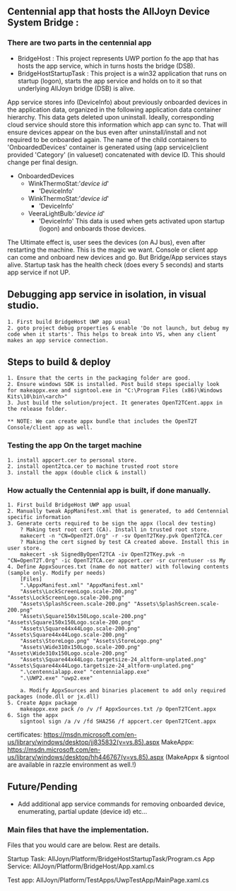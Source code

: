 
## Centennial app that hosts the AllJoyn Device System Bridge :
###  There are two parts in the centennial app
* BridgeHost : This project represents UWP portion fo the app that has hosts the app service, which in turns hosts the bridge (DSB).
* BridgeHostStartupTask : This project is a win32 application that runs on startup (logon), starts the app service and holds on to it so that underlying AllJoyn bridge (DSB) is alive. 

App service stores info (DeviceInfo) about previously onboarded devices in the application data, organized in the following application data container hierarchy. 
This data gets deleted upon uninstall. Ideally, corresponding cloud service should store this information which app can sync to.
That will ensure devices appear on the bus even after uninstall/install and not required to be onboarded again.
The name of the child containers to 'OnboardedDevices' container is generated using (app service)client provided 'Category' (in valueset) concatenated with device ID.
This should change per final design.

* OnboardedDevices
	* WinkThermoStat:'*device id*'
		* 'DeviceInfo'
	* WinkThermoStat:'*device id*'
		* 'DeviceInfo'
	* VeeraLightBulb:'*device id*'
		* 'DeviceInfo'
This data is used when gets activated upon startup (logon) and onboards those devices.

The Ultimate effect is, user sees the devices (on AJ bus), even after restarting the machine. This is the magic we want.
Console or client app can come and onboard new devices and go. But Bridge/App services stays alive.
Startup task has the health check (does every 5 seconds) and starts app service if not UP.

## Debugging app service in isolation, in visual studio.
	1. First build BridgeHost UWP app usual
	2. goto project debug properties & enable 'Do not launch, but debug my code when it starts'. This helps to break into VS, when any client makes an app service connection.

## Steps to build & deploy
	1. Ensure that the certs in the packaging folder are good.
	2. Ensure windows SDK is installed. Post build steps specially look for makeappx.exe and signtool.exe in "C:\Program Files (x86)\Windows Kits\10\bin\<arch>"
	3. Just build the solution/project. It generates OpenT2TCent.appx in the release folder.

	** NOTE: We can create appx bundle that includes the OpenT2T Console/client app as well. 

### Testing the app On the target machine
	1. install appcert.cer to personal store.
	2. install opent2tca.cer to machine trusted root store
	3. install the appx (double click & install)

### How actually the Centennial app is built, if done manually.
	1. First build BridgeHost UWP app usual
	2. Manually tweak AppManifest.xml that is generated, to add Centennial specific information
	3. Generate certs required to be sign the appx (local dev testing)
		? Making test root cert (CA). Install in trusted root store.
		makecert -n "CN=OpenT2T.Org" -r -sv OpenT2TKey.pvk OpenT2TCA.cer
		? Making the cert signed by test CA created above. Install this in user store.
		makecert -sk SignedByOpenT2TCA -iv OpenT2TKey.pvk -n "CN=OpenT2T.Org" -ic OpenT2TCA.cer appcert.cer -sr currentuser -ss My
	4. Define AppxSources.txt (name do not matter) with following contents (sample only. Modify per needs)
		[Files]
		".\AppxManifest.xml" "AppxManifest.xml"
		"Assets\LockScreenLogo.scale-200.png" "Assets\LockScreenLogo.scale-200.png"
		"Assets\SplashScreen.scale-200.png" "Assets\SplashScreen.scale-200.png"
		"Assets\Square150x150Logo.scale-200.png" "Assets\Square150x150Logo.scale-200.png"
		"Assets\Square44x44Logo.scale-200.png" "Assets\Square44x44Logo.scale-200.png"
		"Assets\StoreLogo.png" "Assets\StoreLogo.png"
		"Assets\Wide310x150Logo.scale-200.png" "Assets\Wide310x150Logo.scale-200.png"
		"Assets\Square44x44Logo.targetsize-24_altform-unplated.png" "Assets\Square44x44Logo.targetsize-24_altform-unplated.png"
		".\centennialapp.exe" "centennialapp.exe"
		".\UWP2.exe" "uwp2.exe"
		
		a. Modify AppxSources and binaries placement to add only required packages (node.dll or jx.dll)
	5. Create Appx package
		makeappx.exe pack /o /v /f AppxSources.txt /p OpenT2TCent.appx
	6. Sign the appx
		signtool sign /a /v /fd SHA256 /f appcert.cer OpenT2TCent.appx


certificates: https://msdn.microsoft.com/en-us/library/windows/desktop/jj835832(v=vs.85).aspx
MakeAppx: https://msdn.microsoft.com/en-us/library/windows/desktop/hh446767(v=vs.85).aspx
	(MakeAppx & signtool are available in razzle environment as well.!)

## Future/Pending
* Add additional app service commands for removing onboarded device, enumerating, partial update (device id) etc...


### Main files that have the implementation.
Files that you would care are below. Rest are details.

Startup Task: AllJoyn/Platform/BridgeHostStartupTask/Program.cs
App Service: AllJoyn/Platform/BridgeHost/App.xaml.cs

Test app:
AllJoyn/Platform/TestApps/UwpTestApp/MainPage.xaml.cs